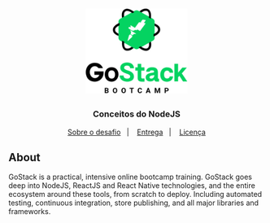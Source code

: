 <h1 align="center">
    <img alt="GoStack" src=".github/logo.png" width="200px" />
</h1>

<h3 align="center">
  Conceitos do NodeJS
</h3>

<p align="center">
  <a href="#rocket-sobre-o-desafio">Sobre o desafio</a>&nbsp;&nbsp;&nbsp;|&nbsp;&nbsp;&nbsp;
  <a href="#-entrega">Entrega</a>&nbsp;&nbsp;&nbsp;|&nbsp;&nbsp;&nbsp;
  <a href="#memo-licença">Licença</a>
</p>

## About

GoStack is a practical, intensive online bootcamp training. GoStack goes deep into NodeJS, ReactJS and React Native technologies, and the entire ecosystem around these tools, from scratch to deploy. Including automated testing, continuous integration, store publishing, and all major libraries and frameworks.


